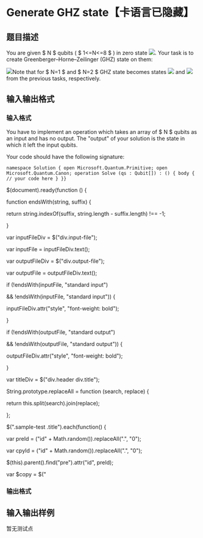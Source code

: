 # Generate GHZ state【卡语言已隐藏】

## 题目描述

You are given $ N $ qubits ( $ 1<=N<=8 $ ) in zero state ![](https://cdn.luogu.com.cn/upload/vjudge_pic/CF1001C/2a702cf5d9f2644fa265fbbc707cdc59cbef6345.png). Your task is to create Greenberger–Horne–Zeilinger (GHZ) state on them:

![](https://cdn.luogu.com.cn/upload/vjudge_pic/CF1001C/108537973a1cbba249f311381a5ffd93eb9a2644.png)Note that for $ N=1 $ and $ N=2 $ GHZ state becomes states ![](https://cdn.luogu.com.cn/upload/vjudge_pic/CF1001C/343db8b87d7a9d6b80bfc6172757ba5710709428.png) and ![](https://cdn.luogu.com.cn/upload/vjudge_pic/CF1001C/a4d37aa4c991dbfc821039868661d37faa019594.png) from the previous tasks, respectively.

## 输入输出格式

### 输入格式

You have to implement an operation which takes an array of $ N $ qubits as an input and has no output. The "output" of your solution is the state in which it left the input qubits.

Your code should have the following signature:

`namespace Solution { open Microsoft.Quantum.Primitive; open Microsoft.Quantum.Canon; operation Solve (qs : Qubit[]) : () { body { // your code here } }}`

$(document).ready(function () {

function endsWith(string, suffix) {

return string.indexOf(suffix, string.length - suffix.length) !== -1;

}

var inputFileDiv = $("div.input-file");

var inputFile = inputFileDiv.text();

var outputFileDiv = $("div.output-file");

var outputFile = outputFileDiv.text();

if (!endsWith(inputFile, "standard input")

&& !endsWith(inputFile, "standard input")) {

inputFileDiv.attr("style", "font-weight: bold");

}

if (!endsWith(outputFile, "standard output")

&& !endsWith(outputFile, "standard output")) {

outputFileDiv.attr("style", "font-weight: bold");

}

var titleDiv = $("div.header div.title");

String.prototype.replaceAll = function (search, replace) {

return this.split(search).join(replace);

};

$(".sample-test .title").each(function() {

var preId = ("id" + Math.random()).replaceAll(".", "0");

var cpyId = ("id" + Math.random()).replaceAll(".", "0");

$(this).parent().find("pre").attr("id", preId);

var $copy = $("

### 输出格式

## 输入输出样例

暂无测试点

